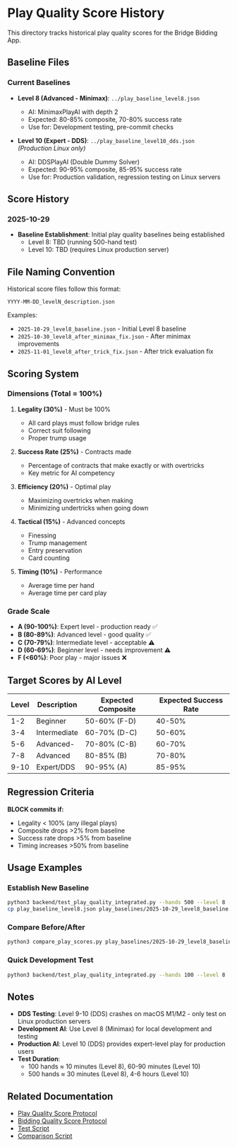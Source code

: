 # Play Quality Score History

This directory tracks historical play quality scores for the Bridge Bidding App.

## Baseline Files

### Current Baselines

- **Level 8 (Advanced - Minimax)**: `../play_baseline_level8.json`
  - AI: MinimaxPlayAI with depth 2
  - Expected: 80-85% composite, 70-80% success rate
  - Use for: Development testing, pre-commit checks

- **Level 10 (Expert - DDS)**: `../play_baseline_level10_dds.json` *(Production Linux only)*
  - AI: DDSPlayAI (Double Dummy Solver)
  - Expected: 90-95% composite, 85-95% success rate
  - Use for: Production validation, regression testing on Linux servers

## Score History

### 2025-10-29
- **Baseline Establishment**: Initial play quality baselines being established
  - Level 8: TBD (running 500-hand test)
  - Level 10: TBD (requires Linux production server)

## File Naming Convention

Historical score files follow this format:
```
YYYY-MM-DD_levelN_description.json
```

Examples:
- `2025-10-29_level8_baseline.json` - Initial Level 8 baseline
- `2025-10-30_level8_after_minimax_fix.json` - After minimax improvements
- `2025-11-01_level8_after_trick_fix.json` - After trick evaluation fix

## Scoring System

### Dimensions (Total = 100%)

1. **Legality (30%)** - Must be 100%
   - All card plays must follow bridge rules
   - Correct suit following
   - Proper trump usage

2. **Success Rate (25%)** - Contracts made
   - Percentage of contracts that make exactly or with overtricks
   - Key metric for AI competency

3. **Efficiency (20%)** - Optimal play
   - Maximizing overtricks when making
   - Minimizing undertricks when going down

4. **Tactical (15%)** - Advanced concepts
   - Finessing
   - Trump management
   - Entry preservation
   - Card counting

5. **Timing (10%)** - Performance
   - Average time per hand
   - Average time per card play

### Grade Scale

- **A (90-100%)**: Expert level - production ready ✅
- **B (80-89%)**: Advanced level - good quality ✅
- **C (70-79%)**: Intermediate level - acceptable ⚠️
- **D (60-69%)**: Beginner level - needs improvement ⚠️
- **F (<60%)**: Poor play - major issues ❌

## Target Scores by AI Level

| Level | Description | Expected Composite | Expected Success Rate |
|-------|-------------|-------------------|----------------------|
| 1-2 | Beginner | 50-60% (F-D) | 40-50% |
| 3-4 | Intermediate | 60-70% (D-C) | 50-60% |
| 5-6 | Advanced- | 70-80% (C-B) | 60-70% |
| 7-8 | Advanced | 80-85% (B) | 70-80% |
| 9-10 | Expert/DDS | 90-95% (A) | 85-95% |

## Regression Criteria

**BLOCK commits if:**
- Legality < 100% (any illegal plays)
- Composite drops >2% from baseline
- Success rate drops >5% from baseline
- Timing increases >50% from baseline

## Usage Examples

### Establish New Baseline
```bash
python3 backend/test_play_quality_integrated.py --hands 500 --level 8 --output play_baseline_level8.json
cp play_baseline_level8.json play_baselines/2025-10-29_level8_baseline.json
```

### Compare Before/After
```bash
python3 compare_play_scores.py play_baselines/2025-10-29_level8_baseline.json play_baseline_after_fix.json
```

### Quick Development Test
```bash
python3 backend/test_play_quality_integrated.py --hands 100 --level 8
```

## Notes

- **DDS Testing**: Level 9-10 (DDS) crashes on macOS M1/M2 - only test on Linux production servers
- **Development AI**: Use Level 8 (Minimax) for local development and testing
- **Production AI**: Level 10 (DDS) provides expert-level play for production users
- **Test Duration**:
  - 100 hands ≈ 10 minutes (Level 8), 60-90 minutes (Level 10)
  - 500 hands ≈ 30 minutes (Level 8), 4-6 hours (Level 10)

## Related Documentation

- [Play Quality Score Protocol](../.claude/CODING_GUIDELINES.md#play-logic-quality-assurance-protocol)
- [Bidding Quality Score Protocol](../.claude/CODING_GUIDELINES.md#bidding-logic-quality-assurance-protocol)
- [Test Script](../backend/test_play_quality_integrated.py)
- [Comparison Script](../compare_play_scores.py)
